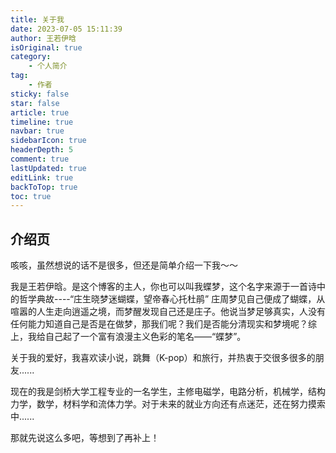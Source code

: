 ```yaml
---
title: 关于我
date: 2023-07-05 15:11:39
author: 王若伊晗
isOriginal: true
category: 
    - 个人简介
tag:
    - 作者
sticky: false
star: false
article: true
timeline: true
navbar: true
sidebarIcon: true
headerDepth: 5
comment: true
lastUpdated: true
editLink: true
backToTop: true
toc: true
---
```


## 介绍页

咳咳，虽然想说的话不是很多，但还是简单介绍一下我～～

我是王若伊晗。是这个博客的主人，你也可以叫我蝶梦，这个名字来源于一首诗中的哲学典故----“庄生晓梦迷蝴蝶，望帝春心托杜鹃”  庄周梦见自己便成了蝴蝶，从喧嚣的人生走向逍遥之境，而梦醒发现自己还是庄子。他说当梦足够真实，人没有任何能力知道自己是否是在做梦，那我们呢？我们是否能分清现实和梦境呢？综上，我给自己起了一个富有浪漫主义色彩的笔名——“蝶梦”。

关于我的爱好，我喜欢读小说，跳舞（K-pop）和旅行，并热衷于交很多很多的朋友......

现在的我是剑桥大学工程专业的一名学生，主修电磁学，电路分析，机械学，结构力学，数学，材料学和流体力学。对于未来的就业方向还有点迷茫，还在努力摸索中......

那就先说这么多吧，等想到了再补上！

<PDF url="/pdf/IEP-Report.pdf" />

